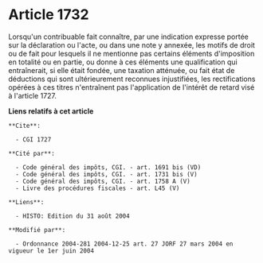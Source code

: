 # Article 1732

Lorsqu'un contribuable fait connaître, par une indication expresse portée sur la déclaration ou l'acte, ou dans une note y
annexée, les motifs de droit ou de fait pour lesquels il ne mentionne pas certains éléments d'imposition en totalité ou en
partie, ou donne à ces éléments une qualification qui entraînerait, si elle était fondée, une taxation atténuée, ou fait état
de déductions qui sont ultérieurement reconnues injustifiées, les rectifications opérées à ces titres n'entraînent pas
l'application de l'intérêt de retard visé à l'article 1727.

**Liens relatifs à cet article**

	**Cite**:

	  - CGI 1727

	**Cité par**:

	  - Code général des impôts, CGI. - art. 1691 bis (VD)
	  - Code général des impôts, CGI. - art. 1731 bis (V)
	  - Code général des impôts, CGI. - art. 1758 A (V)
	  - Livre des procédures fiscales - art. L45 (V)

	**Liens**:

	  - HISTO: Edition du 31 août 2004

	**Modifié par**:

	  - Ordonnance 2004-281 2004-12-25 art. 27 JORF 27 mars 2004 en vigueur le 1er juin 2004

